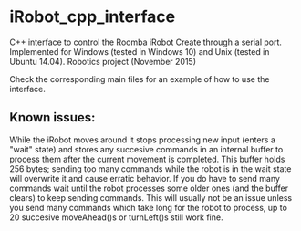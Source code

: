 # iRobot_cpp_interface
C++ interface to control the Roomba iRobot Create through a serial port. Implemented for Windows (tested in Windows 10) and Unix (tested in Ubuntu 14.04). Robotics project (November 2015)

Check the corresponding main files for an example of how to use the interface.

## Known issues:
While the iRobot moves around it stops processing new input (enters a "wait" state) and stores any succesive commands in an internal buffer to process them after the current movement is completed. This buffer holds 256 bytes; sending too many commands while the robot is in the wait state will overwrite it and cause erratic behavior. If you do have to send many commands wait until the robot processes some older ones (and the buffer clears) to keep sending commands. This will usually not be an issue unless you send many commands which take long for the robot to process, up to 20 succesive moveAhead()s or turnLeft()s still work fine.
